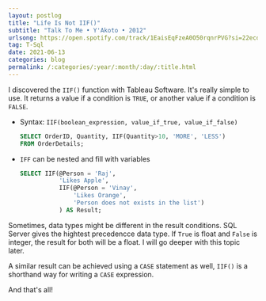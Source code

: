 ```yaml
---
layout: postlog
title: "Life Is Not IIF()"
subtitle: "Talk To Me • Y'Akoto • 2012"
urlsong: https://open.spotify.com/track/1EaisEqFzeA0O50rqnrPVG?si=22ecde7daad24dd6
tag: T-Sql
date: 2021-06-13
categories: blog
permalink: /:categories/:year/:month/:day/:title.html
---
```


I discovered the `IIF()` function with Tableau Software. It's really simple to use. It returns a value if a condition is `TRUE`, or another value if a condition is `FALSE`.
- Syntax: `IIF(boolean_expression, value_if_true, value_if_false)`
    ```sql
    SELECT OrderID, Quantity, IIF(Quantity>10, 'MORE', 'LESS')
    FROM OrderDetails;
    ```
- `IFF` can be nested and fill with variables
    ```sql
    SELECT IIF(@Person = 'Raj', 
               'Likes Apple',
               IIF(@Person = 'Vinay', 
                   'Likes Orange',
                   'Person does not exists in the list')
               ) AS Result;
    ```
Sometimes, data types might be different in the result conditions. SQL Server gives the hightest precedencce data type. If `True` is float and `False` is integer, the result for both will be a float. I will go deeper with this topic later. 

A similar result can be achieved using a `CASE` statement as well, `IIF()` is a shorthand way for writing a `CASE` expression.

And that's all!
